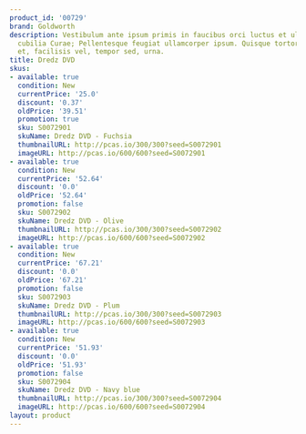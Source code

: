 ```yaml
---
product_id: '00729'
brand: Goldworth
description: Vestibulum ante ipsum primis in faucibus orci luctus et ultrices posuere
  cubilia Curae; Pellentesque feugiat ullamcorper ipsum. Quisque tortor velit, scelerisque
  et, facilisis vel, tempor sed, urna.
title: Dredz DVD
skus:
- available: true
  condition: New
  currentPrice: '25.0'
  discount: '0.37'
  oldPrice: '39.51'
  promotion: true
  sku: S0072901
  skuName: Dredz DVD - Fuchsia
  thumbnailURL: http://pcas.io/300/300?seed=S0072901
  imageURL: http://pcas.io/600/600?seed=S0072901
- available: true
  condition: New
  currentPrice: '52.64'
  discount: '0.0'
  oldPrice: '52.64'
  promotion: false
  sku: S0072902
  skuName: Dredz DVD - Olive
  thumbnailURL: http://pcas.io/300/300?seed=S0072902
  imageURL: http://pcas.io/600/600?seed=S0072902
- available: true
  condition: New
  currentPrice: '67.21'
  discount: '0.0'
  oldPrice: '67.21'
  promotion: false
  sku: S0072903
  skuName: Dredz DVD - Plum
  thumbnailURL: http://pcas.io/300/300?seed=S0072903
  imageURL: http://pcas.io/600/600?seed=S0072903
- available: true
  condition: New
  currentPrice: '51.93'
  discount: '0.0'
  oldPrice: '51.93'
  promotion: false
  sku: S0072904
  skuName: Dredz DVD - Navy blue
  thumbnailURL: http://pcas.io/300/300?seed=S0072904
  imageURL: http://pcas.io/600/600?seed=S0072904
layout: product
---
```

